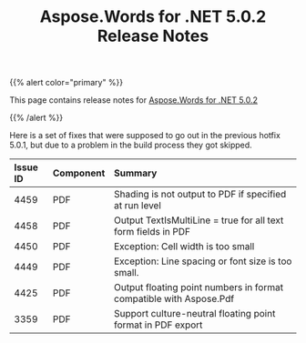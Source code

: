 ﻿---
title: Aspose.Words for .NET 5.0.2 Release Notes
articleTitle: Aspose.Words for .NET 5.0.2 Release Notes
linktitle: Aspose.Words for .NET 5.0.2 Release Notes
description: "Aspose.Words for .NET 5.0.2 Release Notes – learn about the latest updates and fixes."
type: docs
weight: 70
url: /net/aspose-words-for-net-5-0-2-release-notes/
---

{{% alert color="primary" %}} 

This page contains release notes for [Aspose.Words for .NET 5.0.2](https://downloads.aspose.com/words/net/new-releases/aspose.words-for-.net-5.0.2/)

{{% /alert %}} 

Here is a set of fixes that were supposed to go out in the previous hotfix 5.0.1, but due to a problem in the build process they got skipped.

|Issue ID |Component |Summary |
| :- | :- | :- |
|4459 |PDF |Shading is not output to PDF if specified at run level |
|4458 |PDF |Output TextIsMultiLine = true for all text form fields in PDF |
|4450 |PDF |Exception: Cell width is too small |
|4449 |PDF |Exception: Line spacing or font size is too small. |
|4425 |PDF |Output floating point numbers in format compatible with Aspose.Pdf |
|3359 |PDF |Support culture-neutral floating point format in PDF export |

